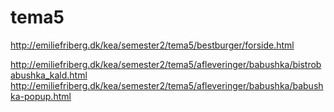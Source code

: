 # tema5

http://emiliefriberg.dk/kea/semester2/tema5/bestburger/forside.html


http://emiliefriberg.dk/kea/semester2/tema5/afleveringer/babushka/bistrobabushka_kald.html
http://emiliefriberg.dk/kea/semester2/tema5/afleveringer/babushka/babushka-popup.html

